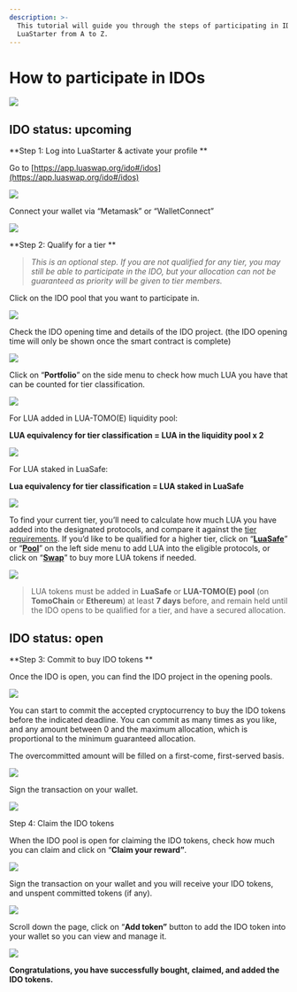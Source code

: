 ```yaml
---
description: >-
  This tutorial will guide you through the steps of participating in IDOs on
  LuaStarter from A to Z.
---
```


# How to participate in IDOs

![](broken-reference)

## IDO status: upcoming 

**Step 1: Log into LuaStarter & activate your profile  **

Go to [https://app.luaswap.org/ido#/idos](https://app.luaswap.org/ido#/idos)

![](https://lh4.googleusercontent.com/E6OrImf7332yF8ypMq6Y6qIIzm8Ny-IckwVaSX91ZggJAQZwYTiko8vskpthUgA5mu8cJK5HoMaop2gV4IzK_U079vVAJVuOVENPvxBLRRwzbaWJOOtnMsRPzb0QakBSfE2bk7zH=s0)

Connect your wallet via “Metamask” or “WalletConnect”

![](https://lh5.googleusercontent.com/APIxwsDPf9QVWImFPQZ8aWTLQ9wYZdm4x71XOmL1WkTW_FH8w0yntZuX51oQb\_4SfCZYnXy9BVmMhdnyedLiXrAayMhWrgjphAU4GP_F\_\_3FpQJu9JhWQCJRb2eH-XYx4slziZu4=s0)

**Step 2: Qualify for a tier **

> _This is an optional step. If you are not qualified for any tier, you may still be able to participate in the IDO, but your allocation can not be guaranteed as priority will be given to tier members._

Click on the IDO pool that you want to participate in.

![](https://lh6.googleusercontent.com/XTtgXMPl4lSNa8rPOTlgunOUy_xWNF_ii2V02JhPNWrUU6BUz1mfxxQ0iuKj4BwRw8hJ5p3HSwkNamQMsNqtkMLCnHjeZDKLUTD1Q2VnFER5By-Ca9gqHH_aDu7IEqzI94OZsW_d=s0)

Check the IDO opening time and details of the IDO project. (the IDO opening time will only be shown once the smart contract is complete)

![](https://lh4.googleusercontent.com/UdmCGSjp8PAijguaeAMywzkJNATXi4Fe_qpqc6uERrlLmLaJ8Oq9FhqgR8tBt_k-F45bzzRbQwVmpNBwRbWK5fX2B5zxFa7xIkcSJhJr6dhsAKHNaP-y5VGk3eJ2ninMWhGM5QuX=s0)

Click on “**Portfolio**” on the side menu to check how much LUA you have that can be counted for tier classification.

![](https://lh4.googleusercontent.com/PaJITyDj2W-6kIIIMjS0VDSGxyDQpa2pWdjwE3XqPTBrrC5eWkqrVYIi613GlGMtpoWSZRHj_z3YlDu0J0vBECQJcv5h0FxXLecPF2h-iPHkleY6T8yehYYKT4lsJ3MM-jKSnwxy=s0)

For LUA added in LUA-TOMO(E) liquidity pool: 

**LUA equivalency for tier classification = LUA in the liquidity pool x 2**

![](https://lh4.googleusercontent.com/WqPLeMv_qQgjYKTxTnzd6kzuihkWrx5Fvu53h1Q4Qc_aKBwft1fnjy7OxRFEb43srjl4y6\_BFQ2-ET_dbtSd2K416UEfpfhQLOTXYgi3duoFFKeOYwXVcM2K3\_8ow436RwhK-fja=s0)

For LUA staked in LuaSafe: 

**Lua equivalency for tier classification = LUA staked in LuaSafe**

![](https://lh4.googleusercontent.com/Rh3nNQsYapuTIRlFJhVlOB0S_KSKFG7S7TComu-sX0lcHHiXLqNku-kvQcsxc4k9RL4K4nZ0RfH_T9yW9bY-Yg35Je9WiLCB6BImVBn6VHPLvRtuhob6iq9pN2EImKeMpsZIQVEl=s0)

To find your current tier, you’ll need to calculate how much LUA you have added into the designated protocols, and compare it against the [tier requirements](https://docs.tomochain.com/luaswap/luastarter/tier-requirements-and-allocation). If you’d like to be qualified for a higher tier, click on “[**LuaSafe**](https://app.luaswap.org/#/lua-safe)” or “[**Pool**](https://app.luaswap.org/#/add/TOMO/0x7262fa193e9590B2E075c3C16170f3f2f32F5C74)” on the left side menu to add LUA into the eligible protocols, or click on “[**Swap**](https://app.luaswap.org/#/swap/)” to buy more LUA tokens if needed.

![](https://lh6.googleusercontent.com/iO8RaPllQU51qhTdMks4sPltbWaR1MCUB2DIWE0\_hBsKB6UTT62Muq7fykyMj4xzGAbhuj1SVVG8whXXQeNv42jskfsyX2kBpSgaaFbg1LPSzqGz4h_WBcZus9rx-dRvdGs2xmQj=s0)

> LUA tokens must be added in **LuaSafe** or **LUA-TOMO(E) pool** (on **TomoChain** or **Ethereum**) at least **7 days** before, and remain held until the IDO opens to be qualified for a tier, and have a secured allocation.

## IDO status: open 

**Step 3: Commit to buy IDO tokens **

Once the IDO is open, you can find the IDO project in the opening pools. 

![](https://lh4.googleusercontent.com/sU9qKA-l99Tjhim9bqodk6iZlE6TL_FOl2QpS7cHCmeCGwr1XDK_q9SwaaCsjNHThfRlstD_ZKdUIV3K43z3EH1mHUJqyXfulZ1UNJkrEikF-jbjGUuDnSCDiqNCizkWQCCE8HMH=s0)

You can start to commit the accepted cryptocurrency to buy the IDO tokens before the indicated deadline. You can commit as many times as you like, and any amount between 0 and the maximum allocation, which is proportional to the minimum guaranteed allocation.

The overcommitted amount will be filled on a first-come, first-served basis. 

![](https://lh3.googleusercontent.com/1wgaEKr-hXXhbbqB93G74OLRxjpVNAhlpUkhVTUFLdp_j5dxFklIqHigbqtj_Xn0C6of3j8n_UlcFnB8weIBL04Gfz96RR1eVlAf4Histb1A8mAYdr-ckn2j8QgX73W12jorQtiU=s0)

Sign the transaction on your wallet.

![](https://lh3.googleusercontent.com/po8dCBSh2gYqnZM2Tep5c9f1LAlphqTRvkETqV5htf-sDKeEcvZhRisNU6srpYOcKCQUf7PNhXOV3OwBsr8dwwaMBMra3yqWZbHfxELcILFxB6d8OKBdKkco8vixin5SEd4ScMo1=s0)

Step 4: Claim the IDO tokens 

When the IDO pool is open for claiming the IDO tokens, check how much you can claim and click on “**Claim your reward”**.

![](https://lh6.googleusercontent.com/8G_QFdA-Fmss09GE7bq4roM-jqEjGMnPG23hKxMcUYsjJd7UNBePMFFKapDXogEF9EIqKQuLLVoPsaGtU_LzgcWug9DjuCzFv1mnyMssqD2sEqPlgYzcEAUXqZAK2BrihOKuMNIH=s0)

Sign the transaction on your wallet and you will receive your IDO tokens, and unspent committed tokens (if any).

![](https://lh3.googleusercontent.com/vk9EUSOTCD8nhc3CXmY-ebBrcfv8XDuBo7DyQVuyTF6JPmcCizFLu7DgmFH83DXL56DrsrLG4z8r-Q7Anqo9HLqH4jJDTQLSTLNYJ8WWB9WISdqHnwGsNV34DJIm6OQ-fs7GMWSL=s0)

Scroll down the page, click on “**Add token”** button to add the IDO token into your wallet so you can view and manage it.

![](https://lh3.googleusercontent.com/461zmdeqyXTm7Kte753HNwIHDEao4IGXAQOIkAingnLf22uAOeo3e8CgNtaG4J-dlCAReg0CjqB8Qhm5yqMcUdhzvRHQ7VcUw3QWiRz7uI1ykeT4\_132mnht6NInE_J7o1ppDXn1=s0)

**Congratulations, you have successfully bought, claimed, and added the IDO tokens.**
